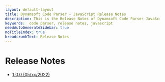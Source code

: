 ```yaml
---
layout: default-layout
title: Dynamsoft Code Parser - JavaScript Release Notes
description: This is the Release Notes of Dynamsoft Code Parser JavaScript SDK.
keywords:  code parser, release notes, javascript
needAutoGenerateSidebar: true
noTitleIndex: true
breadcrumbText: Release Notes
---
```


# Release Notes

- [1.0.0 (05/xx/2022)](javascript-2.md/#224-04142022)